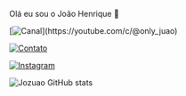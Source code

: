 
Olá eu sou o João Henrique 👋

[![Canal]([https://img.shields.io/website?label=Jozuao.com&style=for-the-bedge&url=https://Jozuao.com/](https://img.shields.io/badge/YouTube-FF0000?style=for-the-badge&logo=youtube&logoColor=white))](https://youtube.com/c/@only_juao)

[![Contato](https://img.shields.io/badge/Gmail-D14836?style=for-the-badge&logo=gmail&logoColor=white)](joaosilvamoura0t@gmail.com)

[![Instagram](https://img.shields.io/badge/Instagram-E4405F?style=for-the-badge&logo=instagram&logoColor=white)](www.instagram.com/onlyj.uao/)

![Jozuao GitHub stats](https://github-readme-stats.vercel.app/api?username=Jozuao&show_icons=true&theme=dracula)
